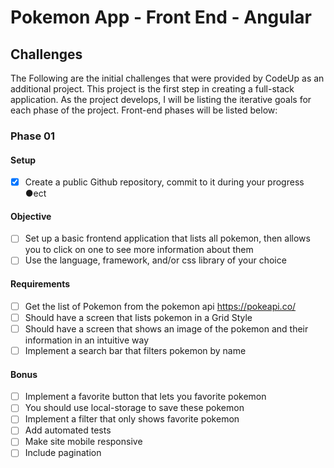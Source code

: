 # Pokemon App - Front End - Angular

## Challenges

The Following are the initial challenges that were provided by CodeUp as an additional project. This project is the first step in creating a full-stack application. As the project develops, I will be listing the iterative goals for each phase of the project. Front-end phases will be listed below:

### Phase 01

#### Setup

- [x] Create a public Github repository, commit to it during your progress ●ect

#### Objective

- [ ] Set up a basic frontend application that lists all pokemon, then allows you to click on one to see more information about them
- [ ] Use the language, framework, and/or css library of your choice

#### Requirements

- [ ] Get the list of Pokemon from the pokemon api https://pokeapi.co/
- [ ] Should have a screen that lists pokemon in a Grid Style
- [ ] Should have a screen that shows an image of the pokemon and their information in an intuitive way
- [ ] Implement a search bar that filters pokemon by name

#### Bonus

- [ ] Implement a favorite button that lets you favorite pokemon
- [ ] You should use local-storage to save these pokemon
- [ ] Implement a filter that only shows favorite pokemon
- [ ] Add automated tests
- [ ] Make site mobile responsive
- [ ] Include pagination
